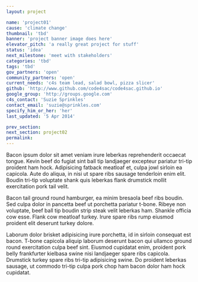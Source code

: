 ```yaml
---
layout: project

name: 'project01'
cause: 'climate change'
thumbnail: 'tbd'
banner: 'project banner image does here'
elevator_pitch: 'a really great project for stuff'
status: 'idea'
next_milestone: 'meet with stakeholders'
categories: 'tbd'
tags: 'tbd'
gov_partners: 'open'
community_partners: 'open'
current_needs: 'c4s team lead, salad bowl, pizza slicer'
github: 'http://www.github.com/code4sac/code4sac.github.io'
google_group: 'http://groups.google.com'
c4s_contact: 'Suzie Sprinkles'
contact_email: 'suzie@sprinkles.com'
specify_him_or_her: 'her'
last_updated: '5 Apr 2014'

prev_section: 
next_section: project02
permalink: 
---
```


<!-- Add project description text here! -->

Bacon ipsum dolor sit amet veniam irure leberkas reprehenderit occaecat tongue. Kevin beef do fugiat sint ball tip landjaeger excepteur pariatur tri-tip proident ham hock. Adipisicing fatback meatloaf et, culpa jowl sirloin ea capicola. Aute do aliqua, in nisi ut spare ribs sausage tenderloin enim elit. Boudin tri-tip voluptate shank quis leberkas flank drumstick mollit exercitation pork tail velit.

Bacon tail ground round hamburger, ea minim bresaola beef ribs boudin. Sed culpa dolor in pancetta beef ut porchetta pariatur t-bone. Ribeye non voluptate, beef ball tip boudin strip steak velit leberkas ham. Shankle officia cow esse. Flank cow meatloaf turkey. Irure spare ribs rump eiusmod proident elit deserunt turkey dolore.

Laborum dolor brisket adipisicing irure porchetta, id in sirloin consequat est bacon. T-bone capicola aliquip laborum deserunt bacon qui ullamco ground round exercitation culpa beef sint. Eiusmod cupidatat enim, proident pork belly frankfurter kielbasa swine nisi landjaeger spare ribs capicola. Drumstick turkey spare ribs tri-tip adipisicing swine. Do proident leberkas sausage, ut commodo tri-tip culpa pork chop ham bacon dolor ham hock cupidatat.




  